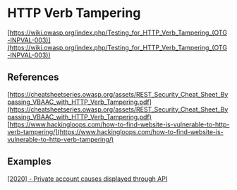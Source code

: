 # HTTP Verb Tampering
[https://wiki.owasp.org/index.php/Testing_for_HTTP_Verb_Tampering_(OTG-INPVAL-003)](https://wiki.owasp.org/index.php/Testing_for_HTTP_Verb_Tampering_(OTG-INPVAL-003))

## References
[https://cheatsheetseries.owasp.org/assets/REST_Security_Cheat_Sheet_Bypassing_VBAAC_with_HTTP_Verb_Tampering.pdf](https://cheatsheetseries.owasp.org/assets/REST_Security_Cheat_Sheet_Bypassing_VBAAC_with_HTTP_Verb_Tampering.pdf)
[https://www.hackingloops.com/how-to-find-website-is-vulnerable-to-http-verb-tampering/](https://www.hackingloops.com/how-to-find-website-is-vulnerable-to-http-verb-tampering/)

## Examples
[[2020] - Private account causes displayed through API](https://hackerone.com/reports/826005)